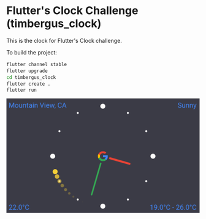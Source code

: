 # Flutter's Clock Challenge (timbergus_clock)

This is the clock for Flutter's Clock challenge.

To build the project:

```bash
flutter channel stable
flutter upgrade
cd timbergus_clock
flutter create .
flutter run
```

![Timbergus Clock](assets/splash.png?raw=true&s=500 "Timbergus Clock")
